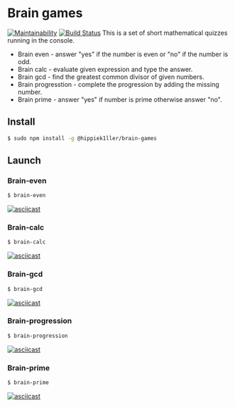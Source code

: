 # Brain games
[![Maintainability](https://api.codeclimate.com/v1/badges/7e16a478e3008a9ae2b6/maintainability)](https://codeclimate.com/github/Hippiek1ller/frontend-project-lvl1/maintainability)
[![Build Status](https://travis-ci.org/Hippiek1ller/frontend-project-lvl1.svg?branch=master)](https://travis-ci.org/Hippiek1ller/frontend-project-lvl1)
This is a set of short mathematical quizzes running in the console. 
* Brain even - answer "yes" if the number is even or "no" if  the number is odd.
* Brain calc - evaluate given expression and type the answer.
* Brain gcd - find the greatest common divisor of given numbers.
* Brain progresstion - complete the progression by adding the missing number.
* Brain prime - answer "yes" if number is prime otherwise answer "no".




## Install

```sh
$ sudo npm install -g @hippiek1ller/brain-games
```

## Launch
### **Brain-even** 

```sh
$ brain-even
```
[![asciicast](https://asciinema.org/a/DcsVUy5OuNKSbZwPvhzAHyly1.svg)](https://asciinema.org/a/DcsVUy5OuNKSbZwPvhzAHyly1)



### **Brain-calc** 

```sh
$ brain-calc
```

[![asciicast](https://asciinema.org/a/DeIRNDh6S2NYwCL0SMvjMv4qR.svg)](https://asciinema.org/a/DeIRNDh6S2NYwCL0SMvjMv4qR)

### **Brain-gcd**

```sh
$ brain-gcd
```
[![asciicast](https://asciinema.org/a/YyWyqLhUz1ninkMKPWd2Sl5Hv.svg)](https://asciinema.org/a/YyWyqLhUz1ninkMKPWd2Sl5Hv)

### **Brain-progression**

```sh
$ brain-progression
```
[![asciicast](https://asciinema.org/a/4R6ooFrPnDTBSki4UsQvTf7ZW.svg)](https://asciinema.org/a/4R6ooFrPnDTBSki4UsQvTf7ZW)

### **Brain-prime**

```sh
$ brain-prime
```
[![asciicast](https://asciinema.org/a/DpiBXs0xt8P8b4ljZG22jXd1B.svg)](https://asciinema.org/a/DpiBXs0xt8P8b4ljZG22jXd1B)